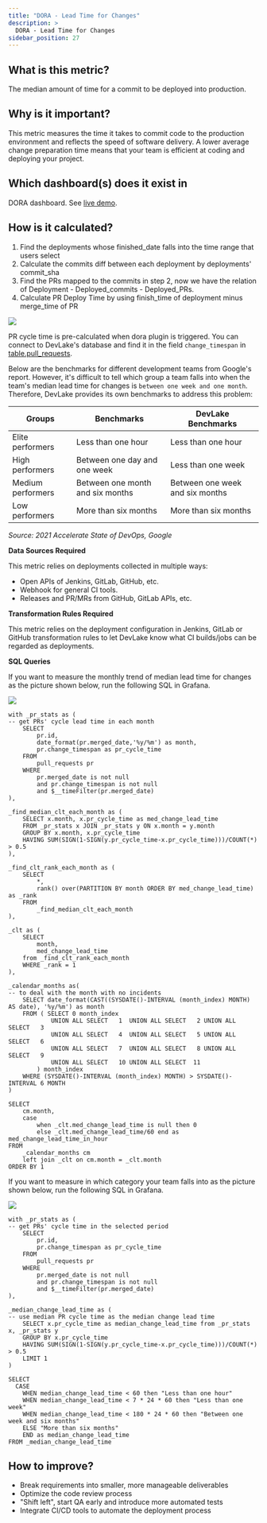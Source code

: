 ```yaml
---
title: "DORA - Lead Time for Changes"
description: >
  DORA - Lead Time for Changes
sidebar_position: 27
---
```


## What is this metric? 
The median amount of time for a commit to be deployed into production.

## Why is it important?
This metric measures the time it takes to commit code to the production environment and reflects the speed of software delivery. A lower average change preparation time means that your team is efficient at coding and deploying your project.

## Which dashboard(s) does it exist in
DORA dashboard. See [live demo](https://grafana-lake.demo.devlake.io/grafana/d/qNo8_0M4z/dora?orgId=1).


## How is it calculated?
1. Find the deployments whose finished_date falls into the time range that users select
2. Calculate the commits diff between each deployment by deployments' commit_sha
3. Find the PRs mapped to the commits in step 2, now we have the relation of Deployment - Deployed_commits - Deployed_PRs.
4. Calculate PR Deploy Time by using finish_time of deployment minus merge_time of PR

![](/img/Metrics/pr-commit-deploy.jpeg)

PR cycle time is pre-calculated when dora plugin is triggered. You can connect to DevLake's database and find it in the field `change_timespan` in [table.pull_requests](https://devlake.apache.org/docs/DataModels/DevLakeDomainLayerSchema/#pull_requests).


Below are the benchmarks for different development teams from Google's report. However, it's difficult to tell which group a team falls into when the team's median lead time for changes is `between one week and one month`. Therefore, DevLake provides its own benchmarks to address this problem:

| Groups           | Benchmarks                           | DevLake Benchmarks 
| -----------------| -------------------------------------| --------------------------------|
| Elite performers | Less than one hour                   | Less than one hour              |
| High performers  | Between one day and one week         | Less than one week              |
| Medium performers| Between one month and six months     | Between one week and six months |
| Low performers   | More than six months                 | More than six months            |

<p><i>Source: 2021 Accelerate State of DevOps, Google</i></p>

<b>Data Sources Required</b>

This metric relies on deployments collected in multiple ways:
- Open APIs of Jenkins, GitLab, GitHub, etc.
- Webhook for general CI tools.
- Releases and PR/MRs from GitHub, GitLab APIs, etc.

<b>Transformation Rules Required</b>

This metric relies on the deployment configuration in Jenkins, GitLab or GitHub transformation rules to let DevLake know what CI builds/jobs can be regarded as deployments.

<b>SQL Queries</b>

If you want to measure the monthly trend of median lead time for changes as the picture shown below, run the following SQL in Grafana.

![](/img/Metrics/lead-time-for-changes-monthly.jpeg)

```
with _pr_stats as (
-- get PRs' cycle lead time in each month
	SELECT
		pr.id,
		date_format(pr.merged_date,'%y/%m') as month,
		pr.change_timespan as pr_cycle_time
	FROM
		pull_requests pr
	WHERE
		pr.merged_date is not null
		and pr.change_timespan is not null
		and $__timeFilter(pr.merged_date)
),

_find_median_clt_each_month as (
	SELECT x.month, x.pr_cycle_time as med_change_lead_time 
	FROM _pr_stats x JOIN _pr_stats y ON x.month = y.month
	GROUP BY x.month, x.pr_cycle_time
	HAVING SUM(SIGN(1-SIGN(y.pr_cycle_time-x.pr_cycle_time)))/COUNT(*) > 0.5
),

_find_clt_rank_each_month as (
	SELECT
		*,
		rank() over(PARTITION BY month ORDER BY med_change_lead_time) as _rank 
	FROM
		_find_median_clt_each_month
),

_clt as (
	SELECT
		month,
		med_change_lead_time
	from _find_clt_rank_each_month
	WHERE _rank = 1
),

_calendar_months as(
-- to deal with the month with no incidents
	SELECT date_format(CAST((SYSDATE()-INTERVAL (month_index) MONTH) AS date), '%y/%m') as month
	FROM ( SELECT 0 month_index
			UNION ALL SELECT   1  UNION ALL SELECT   2 UNION ALL SELECT   3
			UNION ALL SELECT   4  UNION ALL SELECT   5 UNION ALL SELECT   6
			UNION ALL SELECT   7  UNION ALL SELECT   8 UNION ALL SELECT   9
			UNION ALL SELECT   10 UNION ALL SELECT  11
		) month_index
	WHERE (SYSDATE()-INTERVAL (month_index) MONTH) > SYSDATE()-INTERVAL 6 MONTH	
)

SELECT 
	cm.month,
	case 
		when _clt.med_change_lead_time is null then 0 
		else _clt.med_change_lead_time/60 end as med_change_lead_time_in_hour
FROM 
	_calendar_months cm
	left join _clt on cm.month = _clt.month
ORDER BY 1
```

If you want to measure in which category your team falls into as the picture shown below, run the following SQL in Grafana.

![](/img/Metrics/lead-time-for-changes-text.jpeg)

```
with _pr_stats as (
-- get PRs' cycle time in the selected period
	SELECT
		pr.id,
		pr.change_timespan as pr_cycle_time
	FROM
		pull_requests pr
	WHERE
		pr.merged_date is not null
		and pr.change_timespan is not null
		and $__timeFilter(pr.merged_date)
),

_median_change_lead_time as (
-- use median PR cycle time as the median change lead time
	SELECT x.pr_cycle_time as median_change_lead_time from _pr_stats x, _pr_stats y
	GROUP BY x.pr_cycle_time
	HAVING SUM(SIGN(1-SIGN(y.pr_cycle_time-x.pr_cycle_time)))/COUNT(*) > 0.5
	LIMIT 1
)

SELECT 
  CASE
    WHEN median_change_lead_time < 60 then "Less than one hour"
    WHEN median_change_lead_time < 7 * 24 * 60 then "Less than one week"
    WHEN median_change_lead_time < 180 * 24 * 60 then "Between one week and six months"
    ELSE "More than six months"
    END as median_change_lead_time
FROM _median_change_lead_time
```

## How to improve?
- Break requirements into smaller, more manageable deliverables
- Optimize the code review process
- "Shift left", start QA early and introduce more automated tests
- Integrate CI/CD tools to automate the deployment process
